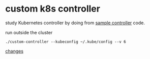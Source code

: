# custom k8s controller

study Kubernetes controller by doing from [sample controller](https://github.com/kubernetes/sample-controller) code. 

run outside the cluster

```
./custom-controller --kubeconfig ~/.kube/config --v 6
```

[changes](changes.md)